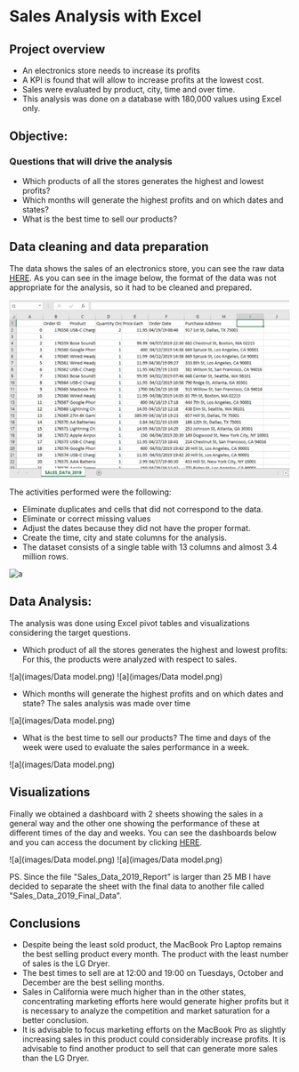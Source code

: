 # Sales Analysis with Excel
## Project overview
* An electronics store needs to increase its profits
* A KPI is found that will allow to increase profits at the lowest cost.
* Sales were evaluated by product, city, time and over time.
* This analysis was done on a database with 180,000 values using Excel only.

## Objective:
### Questions that will drive the analysis
* Which products of all the stores generates the highest and lowest profits?
* Which months will generate the highest profits and on which dates and states?
* What is the best time to sell our products?

## Data cleaning and data preparation
The data shows the sales of an electronics store, you can see the raw data [HERE](https://github.com/victort9/Excel_Analysis_Project/tree/main/Files). As you can see in the image below, the format of the data was not appropriate for the analysis, so it had to be cleaned and prepared.

![](https://github.com/victort9/Excel_Analysis_Project/blob/main/Images/Raw_data.png)

The activities performed were the following:

* Eliminate duplicates and cells that did not correspond to the data.
* Eliminate or correct missing values
* Adjust the dates because they did not have the proper format.
* Create the time, city and state columns for the analysis.
* The dataset consists of a single table with 13 columns and almost 3.4 million rows.

![a](images/Query.PNG)

## Data Analysis:
The analysis was done using Excel pivot tables and visualizations considering the target questions.

* Which product of all the stores generates the highest and lowest profits: For this, the products were analyzed with respect to sales.

![a](images/Data model.png)
![a](images/Data model.png)

* Which months will generate the highest profits and on which dates and state? The sales analysis was made over time

![a](images/Data model.png)

* What is the best time to sell our products? The time and days of the week were used to evaluate the sales performance in a week.

![a](images/Data model.png)

## Visualizations
Finally we obtained a dashboard with 2 sheets showing the sales in a general way and the other one showing the performance of these at different times of the day and weeks. You can see the dashboards below and you can access the document by clicking [HERE](https://github.com/victort9/Excel_Analysis_Project/tree/main/Files).

![a](images/Data model.png)
![a](images/Data model.png)

PS. Since the file "Sales_Data_2019_Report" is larger than 25 MB I have decided to separate the sheet with the final data to another file called "Sales_Data_2019_Final_Data".

## Conclusions
* Despite being the least sold product, the MacBook Pro Laptop remains the best selling product every month. The product with the least number of sales is the LG Dryer.
* The best times to sell are at 12:00 and 19:00 on Tuesdays, October and December are the best selling months.
* Sales in California were much higher than in the other states, concentrating marketing efforts here would generate higher profits but it is necessary to analyze the competition and market saturation for a better conclusion.
* It is advisable to focus marketing efforts on the MacBook Pro as slightly increasing sales in this product could considerably increase profits. It is advisable to find another product to sell that can generate more sales than the LG Dryer.
